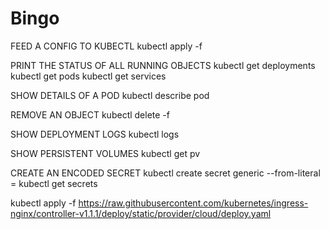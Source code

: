 # Bingo

FEED A CONFIG TO KUBECTL
kubectl apply -f <filename>

PRINT THE STATUS OF ALL RUNNING OBJECTS
kubectl get deployments
kubectl get pods
kubectl get services

SHOW DETAILS OF A POD
kubectl describe pod <podname>

REMOVE AN OBJECT
kubectl delete -f <configfile>

SHOW DEPLOYMENT LOGS
kubectl logs <deploymentname>

SHOW PERSISTENT VOLUMES
kubectl get pv

CREATE AN ENCODED SECRET
kubectl create secret generic <secretname> --from-literal <key>=<value>
kubectl get secrets

kubectl apply -f https://raw.githubusercontent.com/kubernetes/ingress-nginx/controller-v1.1.1/deploy/static/provider/cloud/deploy.yaml
